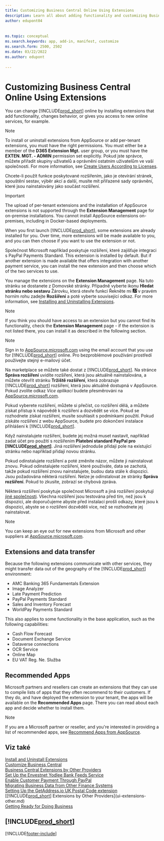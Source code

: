 ```yaml
---
title: Customizing Business Central Online Using Extensions
description: Learn all about adding functionality and customizing Business Central by installing extensions here.
author: edupont04


ms.topic: conceptual
ms.search.keywords: app, add-in, manifest, customize
ms.search.form: 2500, 2502
ms.date: 03/22/2022
ms.author: edupont

---
```

# Customizing Business Central Online Using Extensions

You can change [!INCLUDE[prod_short](includes/prod_short.md)] online by installing extensions that add functionality, changes behavior, or gives you access to new online services, for example.

> [!NOTE]
> To install or uninstall extensions from AppSource or add per-tenant extensions, you must have the right permissions. You must either be a member of the **D365 Extension Mgt.** user group, or you must have the **EXTEN. MGT. - ADMIN** permission set explicitly. Pokud jste správce, můžete přiřadit skupiny uživatelů a oprávnění ostatním uživatelům ve vaší společnosti. For more information, see [Create Users According to Licenses](ui-how-users-permissions.md).
>
> Chcete-li použít funkce poskytované rozšířením, jako je otevírání stránek, spouštění sestav, výběr akcí a další, musíte mít přiřazené sady oprávnění, které jsou nainstalovány jako součást rozšíření.

<!-- [!NOTE]  
> The **EXTEN. MGT. - ADMIN** permission set was introduced in 2021 release wave 1 as a replacement for the **D365 EXTENSION MGT** permission set in earlier versions.-->

> [!IMPORTANT]  
> The upload of per-tenant extensions and the installation of AppSource extensions is not supported through the **Extension Management** page for on-premise installations. You cannot install AppSource extensions on-premises, including in Docker-based deployments.

When you first launch [!INCLUDE[prod_short](includes/prod_short.md)], some extensions are already installed for you. Over time, more extensions will be made available to you, and you can then choose if you want to use the extension or not.

Společnost Microsoft například poskytuje rozšíření, které zajišťuje integraci s PayPal Payments Standard. This extension is installed by default.
But if another extension is made available that offers integration with another payment service, you can install the new extension and then choose which of the two services to use.

You manage the extensions on the **Extension Management** page. Na tuto stránku se dostanete z Domovské stránky. Případně vyberte ikonu **Hledat stránku nebo sestavu** Žárovku, která otevře funkci Řekněte mi ![](media/ui-search/search_small.png "Řekněte mi, co chcete udělat") v pravém horním rohu zadejte **Rozšíření** a poté vyberte související odkaz. For more information, see [Installing and Uninstalling Extensions](ui-extensions-install-uninstall.md).

> [!NOTE]  
> If you think you should have access to an extension but you cannot find its functionality, check the **Extension Management** page - if the extension is not listed there, you can install it as described in the following section.

> [!NOTE]  
> Sign in to [AppSource.microsoft.com](https://appsource.microsoft.com/) using the email account that you use for [!INCLUDE[prod_short](includes/prod_short.md)] online. Pro bezproblémové používání prostředí používejte stejný e-mailový účet.

Na marketplace se můžete také dostat z [!INCLUDE[prod_short](includes/prod_short.md)]. Na stránce **Správa rozšíření** uvidíte rozšíření, která jsou aktuálně nainstalována, a můžete otevřít stránku **Tržiště rozšíření**, která zobrazuje [!INCLUDE[prod_short](includes/prod_short.md)] rozšíření, která jsou aktuálně dostupná v AppSource. Pokud zvolíte odkaz *Více aplikací* budete přesměrováni na [AppSource.microsoft.com](https://appsource.microsoft.com/marketplace/apps?product=dynamics-365%3Bdynamics-365-business-central&page=1).

Pokud vyberete rozšíření, můžete si přečíst, co rozšíření dělá, a můžete získat přístup k nápovědě k rozšíření a dozvědět se více. Pokud se rozhodnete získat rozšíření, musíte souhlasit s podmínkami použití. Pokud získáte rozšíření z webu AppSource, budete pro dokončení instalace přihlášeni k [!INCLUDE[prod_short](includes/prod_short.md)].

Když nainstalujete rozšíření, budete jej možná muset nastavit, například zadat účet pro použití s rozšířením **Platební standard PayPal pro [!INCLUDE[prod_short](includes/prod_short.md)]**.
Jiná rozšíření jednoduše přidají pole na existující stránku nebo například přidají novou stránku.

Pokud odinstalujete rozšíření a poté změníte názor, můžete ji nainstalovat znovu. Pokud odinstalujete rozšíření, které používáte, data se zachotá, takže pokud rozšíření znovu nainstalujete, budou data stále k dispozici. Jsou požadována některá rozšíření. Nelze je odinstalovat ze stránky **Správa rozšíření**. Pokud to zkusíte, zobrazí se chybová zpráva.

Některá rozšíření poskytuje společnost Microsoft a jiná rozšíření poskytují [jiné společnosti](ui-extensions-other.md). Všechna rozšíření jsou testována před tím, než jsou k dispozici, ale doporučujeme abyste před instalací prošli odkazy, které jsou k dispozici, abyste se o rozšíření dozvěděli více, než se rozhodnete jej nainstalovat.

> [!NOTE]  
> You can keep an eye out for new extensions from Microsoft and other suppliers at [AppSource.microsoft.com](https://appsource.microsoft.com/marketplace/apps?product=dynamics-365%3Bdynamics-365-business-central&page=1).


## Extensions and data transfer

Because the following extensions communicate with other services, they might transfer data out of the geography of the [!INCLUDE[prod_short](includes/prod_short.md)] environment:

* AMC Banking 365 Fundamentals Extension
* Image Analyzer
* Late Payment Prediction
* PayPal Payments Standard
* Sales and Inventory Forecast
* WorldPay Payments Standard

This also applies to some functionality in the base application, such as the following capabilities:

* Cash Flow Forecast
* Document Exchange Service
* Dataverse connections
* OCR Service
* Online Map
* EU VAT Reg. Ne. Služba

## Recommended Apps
Microsoft partners and resellers can create an extensions that they can use to compile lists of apps that they often recommend to their customers. If they do, and have deployed the extension to your tenant, the apps will be available on the **Recommended Apps** page. There you can read about each app and decide whether to install them.

> [!NOTE]
> If you are a Microsoft partner or reseller, and you're interested in providing a list of recommended apps, see [Recommend Apps from AppSource](/dynamics365/business-central/dev-itpro/administration/recommend-apps).

## Viz také

[Install and Uninstall Extensions](ui-extensions-install-uninstall.md)  
[Customize Business Central](ui-customizing-overview.md)  
[Business Central Extensions by Other Providers](ui-extensions-other.md)  
[Set Up the Envestnet Yodlee Bank Feeds Service](bank-how-setup-bank-statement-service.md)  
[Enable Customer Payment Through PayPal](sales-how-enable-payment-service-extensions.md)  
[Migrating Business Data from Other Finance Systems](across-import-data-configuration-packages.md)  
[Setting Up the GetAddress.io UK Postal Code extension](LocalFunctionality/UnitedKingdom/uk-setup-postal-code-service.md)  
[[!INCLUDE[prod_short](includes/prod_short.md)] Extensions by Other Providers](ui-extensions-other.md)  
[Getting Ready for Doing Business](ui-get-ready-business.md)

## [!INCLUDE[prod_short](includes/free_trial_md.md)]


[!INCLUDE[footer-include](includes/footer-banner.md)]
